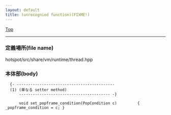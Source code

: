 ```yaml
---
layout: default
title: (unrecognied function)(FIXME!)
---
```

[Top](../index.html)

--- 
### 定義場所(file name)
hotspot/src/share/vm/runtime/thread.hpp


### 本体部(body)
```
  {- -------------------------------------------
  (1) (単なる setter method)
      ---------------------------------------- -}

	  void set_popframe_condition(PopCondition c)         { _popframe_condition = c; }
	
```


